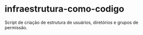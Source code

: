 # infraestrutura-como-codigo
Script de criação de estrutura de usuários, diretórios e grupos de permissão.

